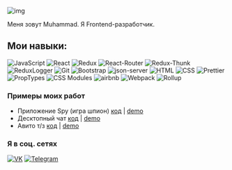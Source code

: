 <!-- ![Header](https://github.com/Mr-Sofos/Mr-Sofos/blob/main/assets/header.png) -->

![img](https://www.codewars.com/users/Mr-Sofos/badges/large)

<!-- ## Wellcome to my profile! -->

Меня зовут Muhammad. Я Frontend-разработчик.

## Мои навыки:

![JavaScript](https://img.shields.io/badge/-JavaScript-266132?style=for-the-badge&logo=JavaScript&logocolor=E9D54D)
![React](https://img.shields.io/badge/-React-266132?style=for-the-badge&logo=React&logocolor=E9D54D)
![Redux](https://img.shields.io/badge/-Redux-266132?style=for-the-badge&logo=Redux&logocolor=E9D54D)
![React-Router](https://img.shields.io/badge/React_Router-266132?style=for-the-badge&logo=react-router)
![Redux-Thunk](https://img.shields.io/badge/Redux--Thunk-266132?style=for-the-badge&logo=redux-thunk)
![ReduxLogger](https://img.shields.io/badge/-Redux_Logger-266132?style=for-the-badge&logo=reduxLogger&logocolor=E9D54D)
![Git](https://img.shields.io/badge/Git-266132?style=for-the-badge&logo=git)
![Bootstrap](https://img.shields.io/badge/-Bootstrap-266132?style=for-the-badge&logo=Bootstrap&logocolor=E9D54D)
![json-server](https://img.shields.io/badge/-json_server-266132?style=for-the-badge&logo=jsonServer&logocolor=E9D54D)
![HTML](https://img.shields.io/badge/HTML-266132?style=for-the-badge&logo=HTML5)
![CSS](https://img.shields.io/badge/CSS-266132?style=for-the-badge&logo=css3)
![Prettier](https://img.shields.io/badge/Prettier-266132?style=for-the-badge&logo=prettier)
![PropTypes](https://img.shields.io/badge/PropTypes-266132?style=for-the-badge&logo=P)
![CSS Modules](https://img.shields.io/badge/CSSModules-266132?style=for-the-badge&logo=CSSModules)
![airbnb](https://img.shields.io/badge/airbnb-266132?style=for-the-badge&logo=airbnb)
![Webpack](https://img.shields.io/badge/Webpack-266132?style=for-the-badge&logo=Webpack)
![Rollup](https://img.shields.io/badge/Rollup-266132?style=for-the-badge&logo=Rollup)

### Примеры моих работ

- Приложение Spy (игра шпион) [код](https://github.com/Mr-Sofos/Spy-app) | [demo](https://radiant-badlands-44849.herokuapp.com/)
- Десктопный чат [код](https://github.com/Mr-Sofos/react-chat-app) | [demo](https://obscure-reef-65296.herokuapp.com/)
- Авито т/з [код](https://github.com/Mr-Sofos/avito-tz) | [demo](https://frozen-peak-05634.herokuapp.com/)

### Я в соц. сетях
[![VK](https://img.shields.io/badge/VK-red?style=social&logo=vk)](https://vk.com/mtazbiev)
[![Telegram](https://img.shields.io/badge/Telegram-red?style=social&logo=telegram)](https://t.me/MuhammadTM)
